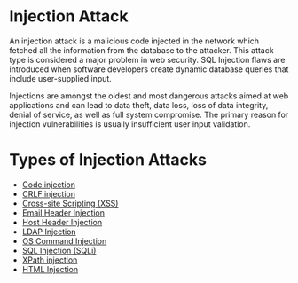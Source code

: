# Injection Attack

An injection attack is a malicious code injected in the network which fetched all the information from the database to the attacker. This attack type is considered a major problem in web security. SQL Injection flaws are introduced when software developers create dynamic database queries that include user-supplied input.

Injections are amongst the oldest and most dangerous attacks aimed at web applications and can lead to data theft, data loss, loss of data integrity, denial of service, as well as full system compromise. The primary reason for injection vulnerabilities is usually insufficient user input validation.

# Types of Injection Attacks

   - [Code injection](https://github.com/armourinfosec/Offensive-Pentesting-Web/blob/main/Injections/Code%20Injection/README.MD)
   - [CRLF injection](https://github.com/armourinfosec/Offensive-Pentesting-Web/blob/main/Injections/CRLF%20Injection/README.md)
   - [Cross-site Scripting (XSS)](https://github.com/armourinfosec/Offensive-Pentesting-Web/blob/main/Cross%20Site%20Scripting%20(XSS)/README.md)
   - [Email Header Injection](https://github.com/armourinfosec/Offensive-Pentesting-Web/blob/main/Injections/Email%20Header%20Injection/README.md)
   - [Host Header Injection](https://github.com/armourinfosec/Offensive-Pentesting-Web/blob/main/Injections/HTTP%20Host%20header%20injeciton/README.md)
   - [LDAP Injection](https://github.com/armourinfosec/Offensive-Pentesting-Web/blob/main/Injections/LDAP-Injection/README.md)
   - [OS Command Injection](https://github.com/armourinfosec/Offensive-Pentesting-Web/blob/main/Injections/OS-command%20Injection/README.md)
   - [SQL Injection (SQLi)](https://github.com/armourinfosec/Offensive-Pentesting-Web/blob/main/Injections/Sql-Injection/README.md)
   - [XPath injection](https://github.com/armourinfosec/Offensive-Pentesting-Web/blob/main/Injections/XPATH%20INJECTION/README.md)
   - [HTML Injection](https://github.com/armourinfosec/Offensive-Pentesting-Web/blob/main/Injections/HTML%20Injection/README.md)
